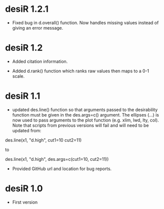 # desiR 1.2.1

* Fixed bug in d.overall() function. Now handles missing values instead of giving an error message.

# desiR 1.2

* Added citation information.

* Added d.rank() function which ranks raw values then maps to a 0-1 scale.

# desiR 1.1

* updated des.line() function so that arguments passed to the desirability function must be given in the des.args=c() argument. The ellipses (...) is now used to pass arguments to the plot function (e.g. xlim, lwd, lty, col). Note that scripts from previous versions will fail and will need to be updated from:

des.line(x1, "d.high", cut1=10 cut2=11)

to

des.line(x1, "d.high", des.args=c(cut1=10, cut2=11))


* Provided GitHub url and location for bug reports.


# desiR 1.0

* First version
